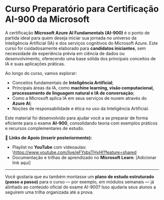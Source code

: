 # Curso Preparatório para Certificação AI-900 da Microsoft

A certificação **Microsoft Azure AI Fundamentals (AI-900)** é o ponto de partida ideal para quem deseja iniciar sua jornada no universo da Inteligência Artificial (IA) e dos serviços cognitivos do Microsoft Azure.
Este curso foi cuidadosamente elaborado para **candidatos iniciantes**, sem necessidade de experiência prévia em ciência de dados ou desenvolvimento, oferecendo uma base sólida dos principais conceitos de IA e suas aplicações práticas.

Ao longo do curso, vamos explorar:

* Conceitos fundamentais de **Inteligência Artificial**;
* Principais áreas da IA, como **machine learning, visão computacional, processamento de linguagem natural e IA de conversação**;
* Como a Microsoft aplica IA em seus serviços de nuvem através do **Azure AI**;
* Noções de responsabilidade e ética no uso da Inteligência Artificial.

Este material foi desenvolvido para ajudar você a se preparar de forma eficiente para o exame **AI-900**, consolidando teoria com exemplos práticos e recursos complementares de estudo.

🔗 **Links de Apoio (inserir posteriormente):**

* Playlist no **YouTube** com videoaulas: \https://www.youtube.com/live/eFYsbsTHyHI?feature=shared
* Documentação e trilhas de aprendizado no **Microsoft Learn**: \[Adicionar link aqui]

---

Você gostaria que eu também montasse um **plano de estudo estruturado (passo a passo)** para o curso — por exemplo, em módulos semanais — já alinhado ao conteúdo oficial do exame AI-900? Isso ajudaria seus alunos a seguirem uma trilha organizada até a prova.

